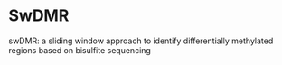 # SwDMR

swDMR: a sliding window approach to identify differentially methylated regions based on bisulfite sequencing
